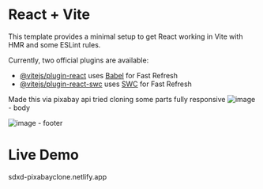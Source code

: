 # React + Vite

This template provides a minimal setup to get React working in Vite with HMR and some ESLint rules.

Currently, two official plugins are available:

- [@vitejs/plugin-react](https://github.com/vitejs/vite-plugin-react/blob/main/packages/plugin-react/README.md) uses [Babel](https://babeljs.io/) for Fast Refresh
- [@vitejs/plugin-react-swc](https://github.com/vitejs/vite-plugin-react-swc) uses [SWC](https://swc.rs/) for Fast Refresh

Made this via pixabay api tried cloning some parts fully responsive
![image](https://github.com/isseidevil/weather-app/assets/149817970/37bbf63b-682e-4962-8a6c-e9e1f6d41a30) - body

![image](https://github.com/isseidevil/weather-app/assets/149817970/0cf52eed-707b-40c5-b51f-eca35be4f8ae) - footer

# Live Demo
sdxd-pixabayclone.netlify.app
